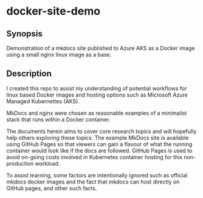# docker-site-demo

## Synopsis

Demonstration of a mkdocs site published to Azure AKS as a Docker image using a small nginx linux image as a base.

## Description

I created this repo to assist my understanding of potential workflows for linux based Docker images and hosting options such as Microsoft Azure Managed Kubernettes (AKS).

MkDocs and nginx were chosen as reasonable examples of a minimalist stack that runs within a Docker container.

The documents herein aims to cover core research topics and will hopefully help others exploring these topics. The example MkDocs site is available using GitHub Pages so that viewers can gain a flavour of what the running container would look like if the docs are followed. GitHub Pages is used to avoid on-going costs involved in Kubernetes container hosting for this non-production workload.

To assist learning, some factors are intentionally ignored such as official mkdocs docker images and the fact that mkdocs can host directly on GitHub pages, and other such facts.
